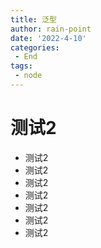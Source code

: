 ```yaml
---
title: 泛型
author: rain-point
date: '2022-4-10'
categories:
 - End
tags:
 - node
---
```


# 测试2

- 测试2
- 测试2
- 测试2
- 测试2
- 测试2
- 测试2
- 测试2
